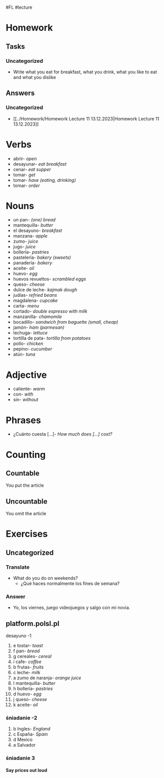 #FL #lecture 

# Homework
## Tasks
### Uncategorized
- Write what you eat for breakfast, what you drink, what you like to eat and what you dislike

## Answers
### Uncategorized
- [[../Homework/Homework Lecture 11 13.12.2023|Homework Lecture 11 13.12.2023]]

# Verbs
- abrir- *open*
- desayunar- *eat breakfast*
- cenar- *eat supper*
- tomar- *get*
- tomar- *have (eating, drinking)*
- tomar- *order*

# Nouns
- un pan- *(one) bread*
- mantequilla- *butter*
- el desayuno- *breakfast*
- manzana- *apple*
- zumo- *juice*
- jugo- *juice*
- bollería- *pastries*
- pastelería- *bakery (sweets)*
- panadería- *bakery*
- aceite- *oil*
- huevo- *egg*
- huevos revueltos- *scrambled eggs*
- queso- *cheese*
- dulce de leche- *kajmak dough*
- judías- *refried beans*
- magdalena- *cupcake*
- carta- *menu*
- cortado- *double espresso with milk*
- manzanilla- *chamomile*
- bocadillo- *sandwich from baguette (small, cheap)*
- jamón- *ham (parmesan)*
- lechuga- *lettuce*
- tortilla de pata- *tortilla from potatoes*
- pollo- *chicken*
- pepino- *cucumber*
- atún- *tuna*

# Adjective
- caliente- *warm*
- con- *with*
- sin- *without*

# Phrases
- ¿Cuánto cuesta \[...]- *How much does \[...] cost?*

# Counting
## Countable
You put the article

## Uncountable
You omit the article

# Exercises
## Uncategorized
### Translate
- What do you do on weekends?
	- ¿Qué haces normalmente los fines de semana?

### Answer
- Yo, los viernes, juego videojuegos y salgo con mi novia.

## platform.polsl.pl
desayuno -1
1. e tostar- *toast*
2. f pan- *bread*
3. g cereales- *cereal*
4. i cafe- *coffee*
5. b frutas- *fruits*
6. c leche- *milk*
7. a zumo de naranja- *orange juice*
8. l mantequilla- *butter*
9. h bollería- *pastries*
10. d huevo- *egg*
11. j queso- *cheese*
12. k aceite- *oil*

### śniadanie -2
1. b Ingles- *England*
2. c España- *Spain*
3. d Mexico
4. a Salvador

### śniadanie 3
#### Say prices out loud